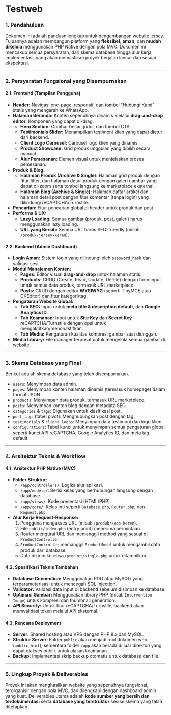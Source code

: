 # Testweb

### **1. Pendahuluan**

Dokumen ini adalah panduan lengkap untuk pengembangan website jersey. Tujuannya adalah membangun platform yang **fleksibel**, **aman**, dan **mudah dikelola** menggunakan PHP Native dengan pola MVC. Dokumen ini mencakup semua persyaratan, dari skema database hingga alur kerja implementasi, yang akan memastikan proyek berjalan lancar dan sesuai ekspektasi.

---

### **2. Persyaratan Fungsional yang Disempurnakan**

#### **2.1. Frontend (Tampilan Pengguna)**

* **Header:** Navigasi one-page, responsif, dan tombol "Hubungi Kami" statis yang mengarah ke WhatsApp.
* **Halaman Beranda:** Konten sepenuhnya dinamis melalui **drag-and-drop editor**. Komponen yang dapat di-drag:
    * **Hero Section:** Gambar besar, judul, dan tombol CTA.
    * **Testimonials Slider:** Menampilkan testimoni klien yang dapat diatur dari backend.
    * **Client Logo Carousel:** Carousel logo klien yang dinamis.
    * **Product Showcase:** Grid produk unggulan yang dipilih secara manual.
    * **Alur Pemesanan:** Elemen visual untuk menjelaskan proses pemesanan.
* **Produk & Blog:**
    * **Halaman Produk (Archive & Single):** Halaman grid produk dengan fitur filter, dan halaman detail produk dengan galeri gambar yang dapat di-zoom serta tombol langsung ke marketplace eksternal.
    * **Halaman Blog (Archive & Single):** Halaman daftar artikel dan halaman detail post dengan fitur komentar (tanpa login) yang dilindungi reCAPTCHA/Turnstile.
* **Pencarian:** Fitur pencarian global di header untuk produk dan post.
* **Performa & UX:**
    * **Lazy Loading:** Semua gambar (produk, post, galeri) harus menggunakan lazy loading.
    * **URL yang Bersih:** Semua URL harus SEO-friendly (misal: `/produk/jersey-keren`).

#### **2.2. Backend (Admin Dashboard)**

* **Login Aman:** Sistem login yang dilindungi oleh `password_hash` dan validasi sesi.
* **Modul Manajemen Konten:**
    * **Pages:** Editor visual **drag-and-drop** untuk halaman statis. 
    * **Products:** CRUD (Create, Read, Update, Delete) dengan form input untuk semua data produk, termasuk URL marketplace.
    * **Posts:** CRUD dengan editor **WYSIWYG** (seperti TinyMCE atau CKEditor) dan fitur kategori/tag.
* **Pengaturan Website Global:**
    * **Tab SEO:** Input untuk **meta title & description default**, dan **Google Analytics ID**.
    * **Tab Keamanan:** Input untuk **Site Key** dan **Secret Key** reCAPTCHA/Turnstile dengan opsi untuk mengaktifkan/menonaktifkan.
    * **Tab Media:** Pengaturan kualitas kompresi gambar saat diunggah.
* **Media Library:** File manager terpusat untuk mengelola semua gambar di website.

---

### **3. Skema Database yang Final**

Berikut adalah skema database yang telah disempurnakan.

* `users`: Menyimpan data admin.
* `pages`: Menyimpan konten halaman dinamis (termasuk homepage) dalam format JSON.
* `products`: Menyimpan data produk, termasuk URL marketplace.
* `posts`: Menyimpan konten blog dengan metadata SEO.
* `categories` & `tags`: Digunakan untuk klasifikasi post.
* `post_tags` (tabel pivot): Menghubungkan post dengan tag.
* `testimonials` & `client_logos`: Menyimpan data testimoni dan logo klien.
* `configurations`: Tabel kunci untuk menyimpan semua pengaturan global seperti kunci API reCAPTCHA, Google Analytics ID, dan meta tag default.

---

### **4. Arsitektur Teknis & Workflow**

#### **4.1. Arsitektur PHP Native (MVC)**

* **Folder Struktur:**
    * `/app/controllers/`: Logika alur aplikasi.
    * `/app/models/`: Berisi kelas yang berhubungan langsung dengan database.
    * `/app/views/`: Kode presentasi (HTML/PHP).
    * `/app/core/`: Kelas inti seperti `Database.php`, `Router.php`, dan `Request.php`.
* **Alur Kerja Request-Response:**
    1.  Pengguna mengakses URL (misal: `/produk/kaos-keren`).
    2.  File `public/index.php` (entry point) menerima permintaan.
    3.  Router mengurai URL dan memanggil method yang sesuai di `ProductController`.
    4.  `ProductController` memanggil `ProductModel` untuk mengambil data produk dari database.
    5.  Data dikirim ke `views/product/single.php` untuk ditampilkan.

#### **4.2. Spesifikasi Teknis Tambahan**

* **Database Connection:** Menggunakan PDO atau MySQLi yang terparameterisasi untuk mencegah SQL Injection.
* **Validator:** Validasi data input di backend sebelum disimpan ke database.
* **Optimasi Gambar:** Menggunakan library PHP (misal: `Intervention Image`) untuk kompresi dan thumbnail generation.
* **API Security:** Untuk fitur reCAPTCHA/Turnstile, backend akan memvalidasi token melalui API eksternal.

#### **4.3. Rencana Deployment**

* **Server:** Shared hosting atau VPS dengan PHP 8.x dan MySQL.
* **Struktur Server:** Folder `public` akan menjadi root dokumen web (`public_html`), sementara folder `/app` akan berada di luar direktori yang dapat diakses publik untuk alasan keamanan.
* **Backup:** Implementasi skrip backup otomatis untuk database dan file.

---

### **5. Lingkup Proyek & Deliverables**

Proyek ini akan menghasilkan website yang sepenuhnya fungsional, terorganisir dengan pola MVC, dan dilengkapi dengan dashboard admin yang kuat. Deliverables utama adalah **kode sumber yang bersih dan terdokumentasi** serta **database yang terstruktur** sesuai skema yang telah ditetapkan.
